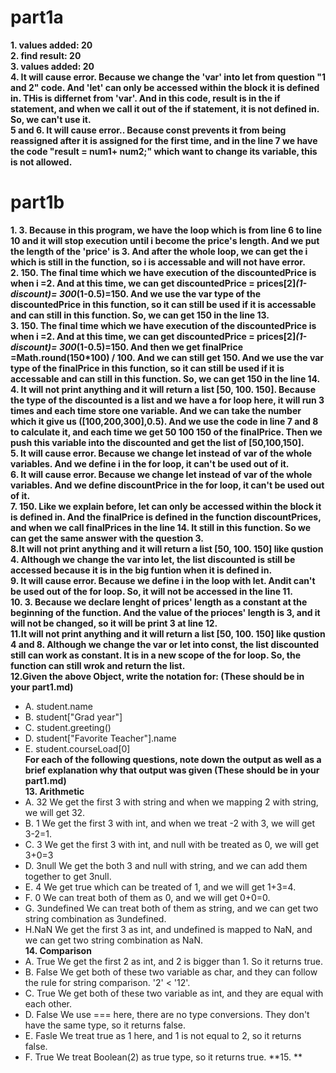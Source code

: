 # part1a 
**1. values added:  20**\
**2. find result:  20**\
**3. values added:  20**\
**4. It will cause error. Because we change the 'var' into let from question "1 and 2" code. And 'let' can only be accessed within the block it is defined in. THis is differnet from 'var'. And in this code, result is in the if statement, and when we call it out of the if statement, it is not defined in. So, we can't use it.**\
**5 and 6. It will cause error.. Because const prevents it from being reassigned after it is assigned for the first time, and in the line 7 we have the code "result = num1+ num2;" which want to change its variable, this is not allowed.**
# part1b
**1. 3. Because in this program, we have the loop which is from line 6 to line 10 and it will stop execution until i become the price's length. And we put the length of the 'price' is 3. And after the whole loop, we can get the i which is still in the function, so i is accessable and will not have error.**\
**2. 150. The final time which we have execution of the discountedPrice is when i =2. And at this time, we can get discountedPrice = prices[2]*(1-discount)= 300*(1-0.5)=150. And we use the var type of the discountedPrice in this function, so it can still be used if it is accessable and can still in this function. So, we can get 150 in the line 13.**\
**3. 150. The final time which we have execution of the discountedPrice is when i =2. And at this time, we can get discountedPrice = prices[2]*(1-discount)= 300*(1-0.5)=150. And then we get finalPrice =Math.round(150*100) / 100. And we can still get 150. And we use the var type of the finalPrice in this function, so it can still be used if it is accessable and can still in this function. So, we can get 150 in the line 14.**\
**4. It will not print anything and it will return a list [50, 100. 150]. Because the type of the discounted is a list and we have a for loop here, it will run 3 times and each time store one variable. And we can take the number which it give us ([100,200,300],0.5). And we use the code in line 7 and 8 to calculate it, and each time we get 50 100 150 of the finalPrice. Then we push this variable into the discounted and get the list of [50,100,150].**\
**5. It will cause error. Because we change let instead of var of the whole variables. And we define i in the for loop, it can't be used out of it.**\
**6. It will cause error. Because we change let instead of var of the whole variables. And we define discountPrice in the for loop, it can't be used out of it.**\
**7. 150. Like we explain before, let can only be accessed within the block it is defined in. And the finalPrice is defined in the function discountPrices, and when we call finalPrices in the line 14. It still in this function. So we can get the same answer with the question 3.**\
**8.It will not print anything and it will return a list [50, 100. 150] like qustion 4. Although we change the var into let, the list discounted is still be accessed because it is in the big funtion when it is defined in.**\
**9. It will cause error. Because we define i in the loop with let. Andit can't be used out of the for loop. So, it will not be accessed in the line 11.**\
**10. 3. Because we declare lenght of prices' length as a constant at the beginning of the function. And the value of the prioces' length is 3, and it will not be changed, so it will be print 3 at line 12.**\
**11.It will not print anything and it will return a list [50, 100. 150] like qustion 4 and 8. Although we change the var or let into const, the list discounted still can work as constant. It is in a new scope of the for loop. So, the function can still wrok and return the list.**\
**12.Given the above Object, write the notation for:  (These should be in your part1.md)**
- A. student.name
- B. student["Grad year"]
- C. student.greeting()
- D. student["Favorite Teacher"].name
- E. student.courseLoad[0]\
**For each of the following questions, note down the output as well as a brief explanation why that output was given  (These should be in your part1.md)**\
**13. Arithmetic**
- A. 32 We get the first 3 with string and when we mapping 2 with string, we will get 32. 
- B. 1  We get the first 3 with int, and when we treat -2 with 3, we will get 3-2=1.
- C. 3  We get the first 3 with int, and null with be treated as 0, we will get 3+0=3
- D. 3null  We get the both 3 and null with string, and we can add them together to get 3null.
- E. 4  We get true which can be treated of 1, and we will get 1+3=4.
- F. 0  We can treat both of them as 0, and we will get 0+0=0.
- G. 3undefined  We can treat both of them as string, and we can get two string combination as 3undefined.
- H.NaN We get the first 3 as int, and undefined is mapped to NaN, and we can get two string combination as NaN.\
**14. Comparison**
- A. True   We get the first 2 as int, and 2 is bigger than 1. So it returns true.
- B. False  We get both of these two variable as char, and they can follow the rule for string comparison. '2' < '12'.
- C. True   We get both of these two variable as int, and they are equal with each other.
- D. False  We use === here, there are no type conversions. They don't have the same type, so it returns false.
- E. Fasle  We treat true as 1 here, and 1 is not equal to 2, so it returns false.
- F. True   We treat Boolean(2) as true type, so it returns true.
**15. **
